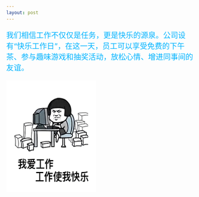 ```yaml
---
layout: post
---
```

<div class="container">
	<div class="row" rows="8">
	    <div class="col-md-6">
			<p style="color: rgb(0, 179, 255); font-size: 20px;">我们相信工作不仅仅是任务，更是快乐的源泉。公司设有“快乐工作日”，在这一天，员工可以享受免费的下午茶、参与趣味游戏和抽奖活动，放松心情、增进同事间的友谊。</p>
        </div>
		<div class="col-md-3 ">
			<div class="thumbnail">
				<img src="/快乐工作.jpg" style="width: 240px;height: 300px;">
			</div>
		</div>
	</div>
</div>
